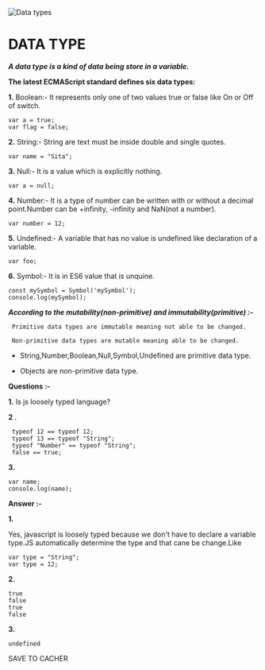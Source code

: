 <!-- ![Data types header](https://encrypted-tbn0.gstatic.com/images?q=tbn%3AANd9GcQS9wM5KfmAz9UzqsifDbYTdETcP6aH0hSh0qYOk9k4xchkPsAC) -->
![Data types](https://geekboots.sfo2.cdn.digitaloceanspaces.com/post/javascript-data-type-1567745251906.jpg)
<!-- ![Data types](https://encrypted-tbn0.gstatic.com/images?q=tbn%3AANd9GcRda9C1TreGl_mddDbxDB16OXDXaBSuIEwYnUH8cdUO0sfcprYx) -->
# DATA TYPE



***A data type is a kind of data being store in a variable.***




****The latest ECMAScript standard defines six data types:****




**1.** Boolean:-  It represents only one of two values true or false like On or Off of switch.



```
var a = true;
var flag = false;

```


**2.** String:- String are text must be inside double and single quotes.

```
var name = "Sita";
```
**3.** Null:- It is a value which is explicitly nothing.

```
var a = null;

```
**4.** Number:- It is a type of number can be written with or without a decimal point.Number can be +infinity, -infinity and NaN(not a number).

```
var number = 12;

```
**5.** Undefined:- A variable that has no value is undefined like declaration of a variable.

```
var foo;
```
**6.** Symbol:- It is in ES6 value that is unquine.

```
const mySymbol = Symbol('mySymbol');
console.log(mySymbol);
```





***According to the mutability(non-primitive) and immutability(primitive) :-***

`
Primitive data types are immutable meaning not able to be changed.`

`
Non-primitive data types are mutable meaning able to be changed.`



- String,Number,Boolean,Null,Symbol,Undefined are primitive data type.


- Objects are non-primitive data type.







**Questions :-**

**1.** Is js loosely typed language?


**2** .
```
 typeof 12 == typeof 12;
 typeof 13 == typeof "String";
 typeof "Number" == typeof "String";
 false == true; 
```

**3.**  
```
var name;
console.log(name);
```

**Answer :-**  

**1.**

Yes, javascript is loosely typed because we don't have to declare a variable type.JS automatically determine the type and that cane be change.Like

```
var type = "String";
var type = 12;
```

**2.**
```
true
false
true
false
```

**3.**
```
undefined
```
SAVE TO CACHER